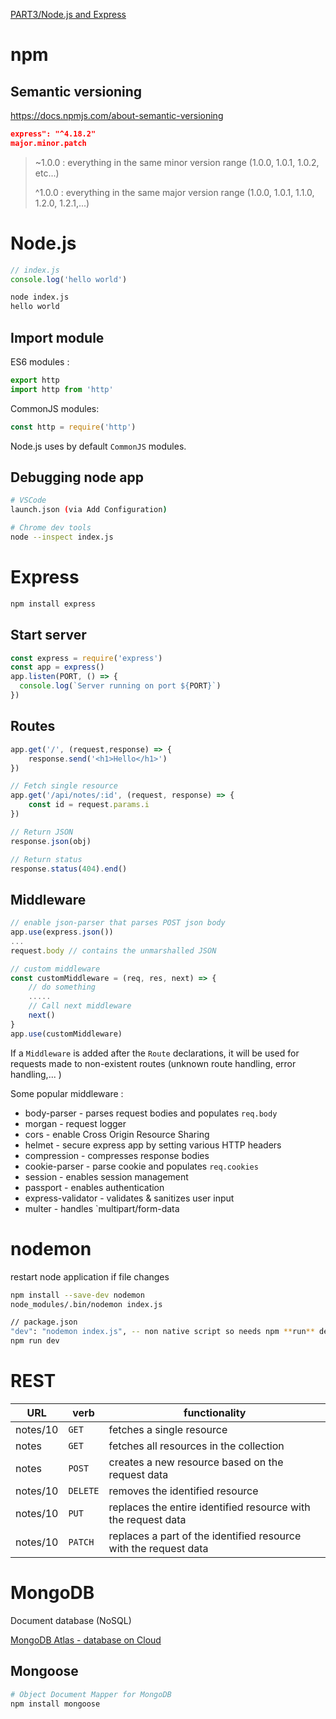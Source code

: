 [PART3/Node.js and Express](https://fullstackopen.com/en/part3/node_js_and_express)

# npm 
## Semantic versioning
https://docs.npmjs.com/about-semantic-versioning

```json
express": "^4.18.2"
major.minor.patch
```
> ~1.0.0 : everything in the same minor version range (1.0.0, 1.0.1, 1.0.2, etc...)
> 
> ^1.0.0 : everything in the same major version range (1.0.0, 1.0.1, 1.1.0, 1.2.0, 1.2.1,...)


# Node.js

```javascript
// index.js
console.log('hello world')
```

```sh
node index.js
hello world
`````

## Import module
ES6 modules : 
```js
export http
import http from 'http'
```

CommonJS modules:
```js
const http = require('http')
````

Node.js uses by default `CommonJS` modules.

## Debugging node app
```sh
# VSCode
launch.json (via Add Configuration)

# Chrome dev tools
node --inspect index.js
```

# Express
```sh
npm install express
```

## Start server
```js
const express = require('express')
const app = express()
app.listen(PORT, () => {
  console.log(`Server running on port ${PORT}`)
})
```

## Routes
```js
app.get('/', (request,response) => {
    response.send('<h1>Hello</h1>')
})

// Fetch single resource
app.get('/api/notes/:id', (request, response) => {
    const id = request.params.i
})

// Return JSON
response.json(obj)

// Return status
response.status(404).end()
```

## Middleware
```js
// enable json-parser that parses POST json body
app.use(express.json())
...
request.body // contains the unmarshalled JSON

// custom middleware
const customMiddleware = (req, res, next) => {
    // do something
    .....
    // Call next middleware
    next()
}
app.use(customMiddleware)
```

If a `Middleware` is added after the `Route` declarations, it will be used for requests made to non-existent routes (unknown route handling, error handling,... )

Some popular middleware :
- body-parser - parses request bodies and populates `req.body`
- morgan - request logger
- cors - enable Cross Origin Resource Sharing
- helmet - secure express app by setting various HTTP headers
- compression - compresses response bodies
- cookie-parser - parse cookie and populates `req.cookies`
- session - enables session management
- passport - enables authentication
- express-validator - validates & sanitizes user input
- multer - handles `multipart/form-data
  



# nodemon
restart node application if file changes

```sh
npm install --save-dev nodemon
node_modules/.bin/nodemon index.js

// package.json
"dev": "nodemon index.js", -- non native script so needs npm **run** dev
npm run dev
```
# REST
|URL|verb|functionality|
|-|-|-|
|notes/10|	`GET`	|fetches a single resource|
|notes	|`GET`|	fetches all resources in the collection|
|notes|	`POST`|	creates a new resource based on the request data|
|notes/10|	`DELETE`|	removes the identified resource|
|notes/10|	`PUT`|	replaces the entire identified resource with the request data|
|notes/10|	`PATCH`|	replaces a part of the identified resource with the request data|

# MongoDB
Document database (NoSQL)

[MongoDB Atlas - database on Cloud](https://www.mongodb.com/atlas/database)

## Mongoose
```sh
# Object Document Mapper for MongoDB
npm install mongoose
``` 